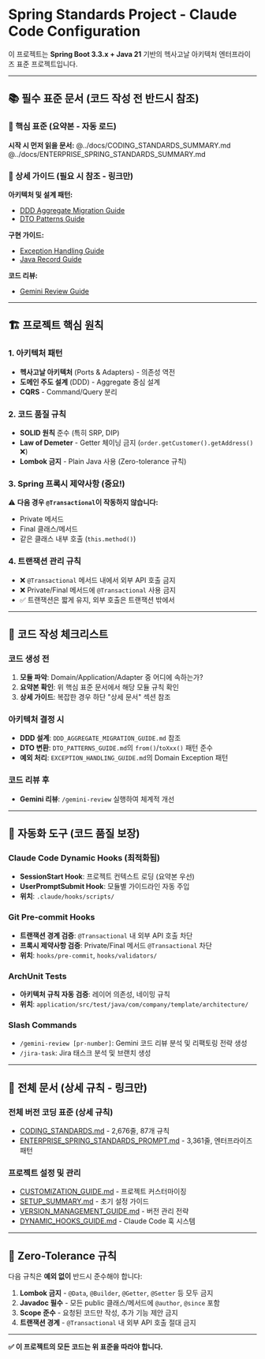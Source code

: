 # Spring Standards Project - Claude Code Configuration

이 프로젝트는 **Spring Boot 3.3.x + Java 21** 기반의 헥사고날 아키텍처 엔터프라이즈 표준 프로젝트입니다.

---

## 📚 필수 표준 문서 (코드 작성 전 반드시 참조)

### 🎯 핵심 표준 (요약본 - 자동 로드)

**시작 시 먼저 읽을 문서:**
@../docs/CODING_STANDARDS_SUMMARY.md
@../docs/ENTERPRISE_SPRING_STANDARDS_SUMMARY.md

### 📖 상세 가이드 (필요 시 참조 - 링크만)

**아키텍처 및 설계 패턴:**
- [DDD Aggregate Migration Guide](../docs/DDD_AGGREGATE_MIGRATION_GUIDE.md)
- [DTO Patterns Guide](../docs/DTO_PATTERNS_GUIDE.md)

**구현 가이드:**
- [Exception Handling Guide](../docs/EXCEPTION_HANDLING_GUIDE.md)
- [Java Record Guide](../docs/JAVA_RECORD_GUIDE.md)

**코드 리뷰:**
- [Gemini Review Guide](../docs/GEMINI_REVIEW_GUIDE.md)

---

## 🏗️ 프로젝트 핵심 원칙

### 1. 아키텍처 패턴
- **헥사고날 아키텍처** (Ports & Adapters) - 의존성 역전
- **도메인 주도 설계** (DDD) - Aggregate 중심 설계
- **CQRS** - Command/Query 분리

### 2. 코드 품질 규칙
- **SOLID 원칙** 준수 (특히 SRP, DIP)
- **Law of Demeter** - Getter 체이닝 금지 (`order.getCustomer().getAddress()` ❌)
- **Lombok 금지** - Plain Java 사용 (Zero-tolerance 규칙)

### 3. Spring 프록시 제약사항 (중요!)
⚠️ **다음 경우 `@Transactional`이 작동하지 않습니다:**
- Private 메서드
- Final 클래스/메서드
- 같은 클래스 내부 호출 (`this.method()`)

### 4. 트랜잭션 관리 규칙
- ❌ `@Transactional` 메서드 내에서 외부 API 호출 금지
- ❌ Private/Final 메서드에 `@Transactional` 사용 금지
- ✅ 트랜잭션은 짧게 유지, 외부 호출은 트랜잭션 밖에서

---

## 🎯 코드 작성 체크리스트

### 코드 생성 전
1. **모듈 파악**: Domain/Application/Adapter 중 어디에 속하는가?
2. **요약본 확인**: 위 핵심 표준 문서에서 해당 모듈 규칙 확인
3. **상세 가이드**: 복잡한 경우 하단 "상세 문서" 섹션 참조

### 아키텍처 결정 시
- **DDD 설계**: `DDD_AGGREGATE_MIGRATION_GUIDE.md` 참조
- **DTO 변환**: `DTO_PATTERNS_GUIDE.md`의 `from()`/`toXxx()` 패턴 준수
- **예외 처리**: `EXCEPTION_HANDLING_GUIDE.md`의 Domain Exception 패턴

### 코드 리뷰 후
- **Gemini 리뷰**: `/gemini-review` 실행하여 체계적 개선

---

## 🔧 자동화 도구 (코드 품질 보장)

### Claude Code Dynamic Hooks (최적화됨)
- **SessionStart Hook**: 프로젝트 컨텍스트 로딩 (요약본 우선)
- **UserPromptSubmit Hook**: 모듈별 가이드라인 자동 주입
- **위치**: `.claude/hooks/scripts/`

### Git Pre-commit Hooks
- **트랜잭션 경계 검증**: `@Transactional` 내 외부 API 호출 차단
- **프록시 제약사항 검증**: Private/Final 메서드 `@Transactional` 차단
- **위치**: `hooks/pre-commit`, `hooks/validators/`

### ArchUnit Tests
- **아키텍처 규칙 자동 검증**: 레이어 의존성, 네이밍 규칙
- **위치**: `application/src/test/java/com/company/template/architecture/`

### Slash Commands
- `/gemini-review [pr-number]`: Gemini 코드 리뷰 분석 및 리팩토링 전략 생성
- `/jira-task`: Jira 태스크 분석 및 브랜치 생성

---

## 📖 전체 문서 (상세 규칙 - 링크만)

### 전체 버전 코딩 표준 (상세 규칙)
- [CODING_STANDARDS.md](../docs/CODING_STANDARDS.md) - 2,676줄, 87개 규칙
- [ENTERPRISE_SPRING_STANDARDS_PROMPT.md](../docs/ENTERPRISE_SPRING_STANDARDS_PROMPT.md) - 3,361줄, 엔터프라이즈 패턴

### 프로젝트 설정 및 관리
- [CUSTOMIZATION_GUIDE.md](../docs/CUSTOMIZATION_GUIDE.md) - 프로젝트 커스터마이징
- [SETUP_SUMMARY.md](../docs/SETUP_SUMMARY.md) - 초기 설정 가이드
- [VERSION_MANAGEMENT_GUIDE.md](../docs/VERSION_MANAGEMENT_GUIDE.md) - 버전 관리 전략
- [DYNAMIC_HOOKS_GUIDE.md](../docs/DYNAMIC_HOOKS_GUIDE.md) - Claude Code 훅 시스템

---

## 🚨 Zero-Tolerance 규칙

다음 규칙은 **예외 없이** 반드시 준수해야 합니다:

1. **Lombok 금지** - `@Data`, `@Builder`, `@Getter`, `@Setter` 등 모두 금지
2. **Javadoc 필수** - 모든 public 클래스/메서드에 `@author`, `@since` 포함
3. **Scope 준수** - 요청된 코드만 작성, 추가 기능 제안 금지
4. **트랜잭션 경계** - `@Transactional` 내 외부 API 호출 절대 금지

---

**✅ 이 프로젝트의 모든 코드는 위 표준을 따라야 합니다.**
